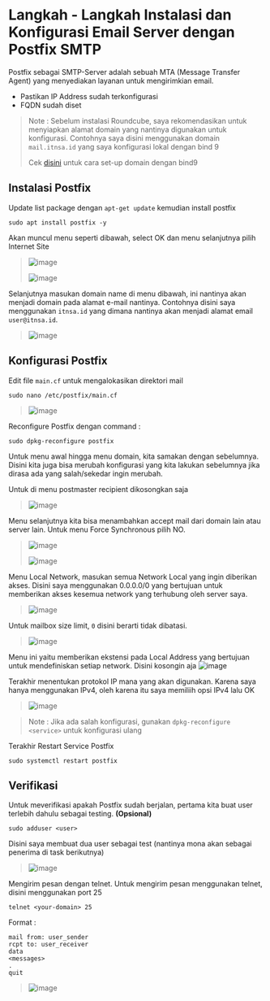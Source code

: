 # Langkah - Langkah Instalasi dan Konfigurasi Email Server dengan Postfix SMTP
Postfix sebagai SMTP-Server adalah sebuah MTA (Message Transfer Agent) yang menyediakan layanan untuk mengirimkian email.

- Pastikan IP Address sudah terkonfigurasi
- FQDN sudah diset
  
> Note : Sebelum instalasi Roundcube, saya rekomendasikan untuk menyiapkan alamat domain yang nantinya digunakan untuk konfigurasi. Contohnya saya disini menggunakan domain `mail.itnsa.id` yang saya konfigurasi lokal dengan bind 9
>
> Cek [disini](https://github.com/diotriandika/learn-networking/blob/6a6cfd1a5342b826d3e62469d0584ba5e9f5d1d5/Basic%20Configuration%20Linux/Assesmen%20Sistem%20Jaringan%20XI/DNS-Server.md) untuk cara set-up domain dengan bind9

## Instalasi Postfix
Update list package dengan `apt-get update` kemudian install postfix
```
sudo apt install postfix -y
```
Akan muncul menu seperti dibawah, select OK dan menu selanjutnya pilih Internet Site
> ![image](https://github.com/diotriandika/lnearher-public-repository/assets/109568349/3e390e38-7831-4ac2-b062-cd7d626cf8a4)
>
> ![image](https://github.com/diotriandika/lnearher-public-repository/assets/109568349/a0e21bdb-8a31-43db-ac4d-b29483c51fce)

Selanjutnya masukan domain name di menu dibawah, ini nantinya akan menjadi domain pada alamat e-mail nantinya. Contohnya disini saya menggunakan `itnsa.id` yang dimana nantinya akan menjadi alamat email `user@itnsa.id`.
> ![image](https://github.com/diotriandika/lnearher-public-repository/assets/109568349/723f6721-afd6-4197-85c5-2c11b47ab581)

## Konfigurasi Postfix
Edit file `main.cf` untuk mengalokasikan direktori mail
```
sudo nano /etc/postfix/main.cf
```
> ![image](https://github.com/diotriandika/learn-networking/assets/109568349/3ae25d5c-0ff5-471b-b827-de84a592f118)

Reconfigure Postfix dengan command :
```
sudo dpkg-reconfigure postfix
```
Untuk menu awal hingga menu domain, kita samakan dengan sebelumnya. Disini kita juga bisa merubah konfigurasi yang kita lakukan sebelumnya jika dirasa ada yang salah/sekedar ingin merubah.

Untuk di menu postmaster recipient dikosongkan saja
> ![image](https://github.com/diotriandika/lnearher-public-repository/assets/109568349/fdc2f859-2612-468d-b9dc-c1409db3f8f3)

Menu selanjutnya kita bisa menambahkan accept mail dari domain lain atau server lain. Untuk menu Force Synchronous pilih NO.
> ![image](https://github.com/diotriandika/lnearher-public-repository/assets/109568349/50946dad-e0e7-4f67-8475-d4b6d1f75dbc)
>
> ![image](https://github.com/diotriandika/lnearher-public-repository/assets/109568349/76365a38-e0b0-49ad-bff0-daef45fa9c31)

Menu Local Network, masukan semua Network Local yang ingin diberikan akses. Disini saya menggunakan 0.0.0.0/0 yang bertujuan untuk memberikan akses kesemua network yang terhubung oleh server saya.
> ![image](https://github.com/diotriandika/lnearher-public-repository/assets/109568349/02c2a1de-c39c-42c8-b27b-5dcfc87c2d75)

Untuk mailbox size limit, `0` disini berarti tidak dibatasi.
> ![image](https://github.com/diotriandika/lnearher-public-repository/assets/109568349/3acf58db-d038-461b-b29c-ba6937e09cf3)

Menu ini yaitu memberikan ekstensi pada Local Address yang bertujuan untuk mendefiniskan setiap network. Disini kosongin aja
![image](https://github.com/diotriandika/lnearher-public-repository/assets/109568349/e149f3e1-a89b-43e4-bd37-1bad8ba1ada5)

Terakhir menentukan protokol IP mana yang akan digunakan. Karena saya hanya menggunakan IPv4, oleh karena itu saya memiliih opsi IPv4 lalu OK
> ![image](https://github.com/diotriandika/lnearher-public-repository/assets/109568349/c0663be2-1d69-4c69-bd7e-134e42f78ce8)

> Note : Jika ada salah konfigurasi, gunakan `dpkg-reconfigure <service>` untuk konfigurasi ulang

Terakhir Restart Service Postfix
```
sudo systemctl restart postfix
```

## Verifikasi
Untuk meverifikasi apakah Postfix sudah berjalan, pertama kita buat user terlebih dahulu sebagai testing. **(Opsional)**
```
sudo adduser <user>
```
Disini saya membuat dua user sebagai test (nantinya mona akan sebagai penerima di task berikutnya)
> ![image](https://github.com/diotriandika/lnearher-public-repository/assets/109568349/658e80e2-11b8-4817-8ef3-f37dc2f2df34)

Mengirim pesan dengan telnet. Untuk mengirim pesan menggunakan telnet, disini menggunakan port 25
```
telnet <your-domain> 25
```
Format :
```
mail from: user_sender
rcpt to: user_receiver
data
<messages>
.
quit
```
> ![image](https://github.com/diotriandika/lnearher-public-repository/assets/109568349/3e8f1227-d2ef-46f3-8bd6-4cf2da6cc661)

